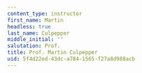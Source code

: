 ```yaml
---
content_type: instructor
first_name: Martin
headless: true
last_name: Culpepper
middle_initial: ''
salutation: Prof.
title: Prof. Martin Culpepper
uid: 5f4d22ed-43dc-a784-1565-f27a8d988acb
---
```

